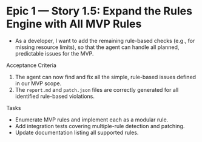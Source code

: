 # Epic 1 — Story 1.5: Expand the Rules Engine with All MVP Rules

- As a developer, I want to add the remaining rule-based checks (e.g., for missing resource limits), so that the agent can handle all planned, predictable issues for the MVP.

Acceptance Criteria

1. The agent can now find and fix all the simple, rule-based issues defined in our MVP scope.
2. The `report.md` and `patch.json` files are correctly generated for all identified rule-based violations.

Tasks

- Enumerate MVP rules and implement each as a modular rule.
- Add integration tests covering multiple-rule detection and patching.
- Update documentation listing all supported rules.
